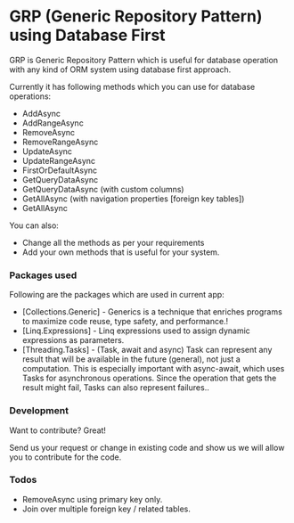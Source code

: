 # GRP (Generic Repository Pattern) using Database First

GRP is Generic Repository Pattern which is useful for database operation with any kind of ORM system using database first approach.

Currently it has following methods which you can use for database operations:

  - AddAsync
  - AddRangeAsync
  - RemoveAsync
  - RemoveRangeAsync
  - UpdateAsync
  - UpdateRangeAsync
  - FirstOrDefaultAsync
  - GetQueryDataAsync
  - GetQueryDataAsync (with custom columns)
  - GetAllAsync (with navigation properties [foreign key tables])
  - GetAllAsync

You can also:
  - Change all the methods as per your requirements
  - Add your own methods that is useful for your system.

### Packages used

Following are the packages which are used in current app:

* [Collections.Generic] - Generics is a technique that enriches programs to maximize code reuse, type safety, and performance.!
* [Linq.Expressions] - Linq expressions used to assign dynamic expressions as parameters. 
* [Threading.Tasks] - (Task, await and async) Task can represent any result that will be available in the future (general), not just a computation. This is especially important with async-await, which uses Tasks for asynchronous operations. Since the operation that gets the result might fail, Tasks can also represent failures..

### Development

Want to contribute? Great!

Send us your request or change in existing code and show us we will allow you to contribute for the code.

### Todos

 - RemoveAsync using primary key only.
 - Join over multiple foreign key / related tables.
